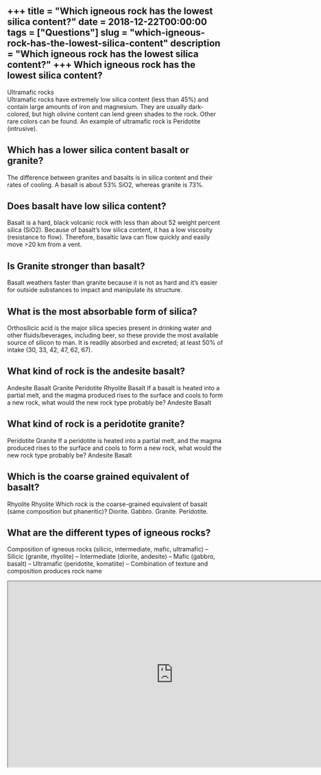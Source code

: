 +++
title = "Which igneous rock has the lowest silica content?"
date = 2018-12-22T00:00:00
tags = ["Questions"]
slug = "which-igneous-rock-has-the-lowest-silica-content"
description = "Which igneous rock has the lowest silica content?"
+++
Which igneous rock has the lowest silica content?
-------------------------------------------------

Ultramafic rocks  
Ultramafic rocks have extremely low silica content (less than 45%) and contain large amounts of iron and magnesium. They are usually dark-colored, but high olivine content can lend green shades to the rock. Other rare colors can be found. An example of ultramafic rock is Peridotite (intrusive).

Which has a lower silica content basalt or granite?
---------------------------------------------------

The difference between granites and basalts is in silica content and their rates of cooling. A basalt is about 53% SiO2, whereas granite is 73%.

Does basalt have low silica content?
------------------------------------

Basalt is a hard, black volcanic rock with less than about 52 weight percent silica (SiO2). Because of basalt’s low silica content, it has a low viscosity (resistance to flow). Therefore, basaltic lava can flow quickly and easily move &gt;20 km from a vent.

Is Granite stronger than basalt?
--------------------------------

Basalt weathers faster than granite because it is not as hard and it’s easier for outside substances to impact and manipulate its structure.

What is the most absorbable form of silica?
-------------------------------------------

Orthosilicic acid is the major silica species present in drinking water and other fluids/beverages, including beer, so these provide the most available source of silicon to man. It is readily absorbed and excreted; at least 50% of intake (30, 33, 42, 47, 62, 67).

What kind of rock is the andesite basalt?
-----------------------------------------

Andesite Basalt Granite Peridotite Rhyolite Basalt If a basalt is heated into a partial melt, and the magma produced rises to the surface and cools to form a new rock, what would the new rock type probably be? Andesite Basalt

What kind of rock is a peridotite granite?
------------------------------------------

Peridotite Granite If a peridotite is heated into a partial melt, and the magma produced rises to the surface and cools to form a new rock, what would the new rock type probably be? Andesite Basalt

Which is the coarse grained equivalent of basalt?
-------------------------------------------------

Rhyolite Rhyolite Which rock is the coarse-grained equivalent of basalt (same composition but phaneritic)? Diorite. Gabbro. Granite. Peridotite.

What are the different types of igneous rocks?
----------------------------------------------

Composition of igneous rocks (silicic, intermediate, mafic, ultramafic) – Silicic (granite, rhyolite) – Intermediate (diorite, andesite) – Mafic (gabbro, basalt) – Ultramafic (peridotite, komatiite) – Combination of texture and composition produces rock name

<iframe allow="accelerometer; autoplay; clipboard-write; encrypted-media; gyroscope; picture-in-picture" allowfullscreen="" class="__youtube_prefs__  epyt-is-override  no-lazyload" data-no-lazy="1" data-origheight="433" data-origwidth="770" data-skipgform_ajax_framebjll="" height="433" id="_ytid_10371" loading="lazy" src="https://www.youtube.com/embed/Y0w79X_3fIA?enablejsapi=1&autoplay=0&cc_load_policy=0&cc_lang_pref=&iv_load_policy=1&loop=0&modestbranding=0&rel=1&fs=1&playsinline=0&autohide=2&theme=dark&color=red&controls=1&" title="YouTube player" width="770"></iframe>
